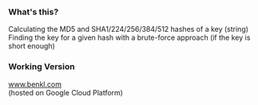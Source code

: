 ### What's this?
Calculating the MD5 and SHA1/224/256/384/512 hashes of a key (string) <br />
Finding the key for a given hash with a brute-force approach (if the key is short enough)
### Working Version
www.benkl.com <br />
(hosted on Google Cloud Platform)

